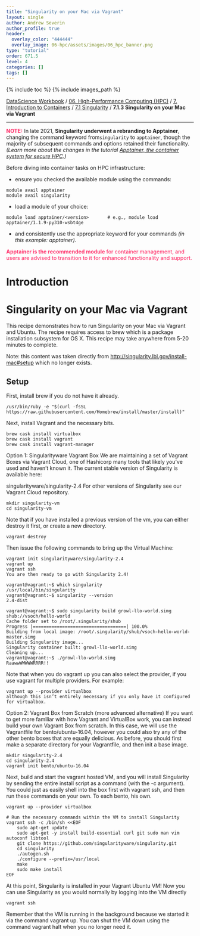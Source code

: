 ```yaml
---
title: "Singularity on your Mac via Vagrant"
layout: single
author: Andrew Severin
author_profile: true
header:
  overlay_color: "444444"
  overlay_image: 06-hpc/assets/images/06_hpc_banner.png
type: "tutorial"
order: 671.5
level: 4
categories: []
tags: []
---
```


{% include toc %}
{% include images_path %}

[DataScience Workbook](https://datascience.101workbook.org/) / [06. High-Performance Computing (HPC)](../../00-IntroToHPC-LandingPage.md) / [7. Introduction to Containers](../00-introduction-to-containers.md) / [7.1 Singularity](01-singularity-basics.md) / **7.1.3 Singularity on your Mac via Vagrant**

---

<span style="color: #ff3870;font-weight: 800;">NOTE:</span>
In late 2021, **Singularity underwent a rebranding to Apptainer**, changing the command keyword from`singularity` to `apptainer`, though the majority of subsequent commands and options retained their functionality. *(Learn more about the changes in the tutorial [Apptainer, the container system for secure HPC](00-apptainer-introduction).)*

Before diving into container tasks on HPC infrastructure:
* ensure you checked the available module using the commands:
```
module avail apptainer
module avail singularity
```
* load a module of your choice:
```
module load apptainer/<version>       # e.g., module load apptainer/1.1.9-py310-wsbt4ge
```
* and consistently use the appropriate keyword for your commands *(in this example: apptainer)*.

<span style="color: #ff3870;font-weight: 500;"><b>Apptainer is the recommended module</b> for container management, and users are advised to transition to it for enhanced functionality and support.</span>

# Introduction

# Singularity on your Mac via Vagrant

This recipe demonstrates how to run Singularity on your Mac via Vagrant and Ubuntu. The recipe requires access to brew which is a package installation subsystem for OS X. This recipe may take anywhere from 5-20 minutes to complete.

Note: this content was taken directly from http://singularity.lbl.gov/install-mac#setup which no longer exists.
## Setup
First, install brew if you do not have it already.

```
/usr/bin/ruby -e "$(curl -fsSL https://raw.githubusercontent.com/Homebrew/install/master/install)"
```

Next, install Vagrant and the necessary bits.

```
brew cask install virtualbox
brew cask install vagrant
brew cask install vagrant-manager
```

Option 1: Singularityware Vagrant Box
We are maintaining a set of Vagrant Boxes via Vagrant Cloud, one of Hashicorp many tools that likely you’ve used and haven’t known it. The current stable version of Singularity is available here:

singularityware/singularity-2.4
For other versions of Singularity see our Vagrant Cloud repository.
```
mkdir singularity-vm
cd singularity-vm
```
Note that if you have installed a previous version of the vm, you can either destroy it first, or create a new directory.
```
vagrant destroy
```
Then issue the following commands to bring up the Virtual Machine:
```
vagrant init singularityware/singularity-2.4
vagrant up
vagrant ssh
You are then ready to go with Singularity 2.4!

vagrant@vagrant:~$ which singularity
/usr/local/bin/singularity
vagrant@vagrant:~$ singularity --version
2.4-dist

vagrant@vagrant:~$ sudo singularity build growl-llo-world.simg shub://vsoch/hello-world
Cache folder set to /root/.singularity/shub
Progress |===================================| 100.0%
Building from local image: /root/.singularity/shub/vsoch-hello-world-master.simg
Building Singularity image...
Singularity container built: growl-llo-world.simg
Cleaning up...
vagrant@vagrant:~$ ./growl-llo-world.simg
RaawwWWWWWRRRR!!
```
Note that when you do vagrant up you can also select the provider, if you use vagrant for multiple providers. For example:
```
vagrant up --provider virtualbox
although this isn’t entirely necessary if you only have it configured for virtualbox.
```
Option 2: Vagrant Box from Scratch (more advanced alternative)
If you want to get more familiar with how Vagrant and VirtualBox work, you can instead build your own Vagrant Box from scratch. In this case, we will use the Vagrantfile for bento/ubuntu-16.04, however you could also try any of the other bento boxes that are equally delicious. As before, you should first make a separate directory for your Vagrantfile, and then init a base image.
```
mkdir singularity-2.4
cd singularity-2.4
vagrant init bento/ubuntu-16.04
```

Next, build and start the vagrant hosted VM, and you will install Singularity by sending the entire install script as a command (with the -c argument). You could just as easily shell into the box first with vagrant ssh, and then run these commands on your own. To each bento, his own.
```
vagrant up --provider virtualbox

# Run the necessary commands within the VM to install Singularity
vagrant ssh -c /bin/sh <<EOF
    sudo apt-get update
    sudo apt-get -y install build-essential curl git sudo man vim autoconf libtool
    git clone https://github.com/singularityware/singularity.git
    cd singularity
    ./autogen.sh
    ./configure --prefix=/usr/local
    make
    sudo make install
EOF
```

At this point, Singularity is installed in your Vagrant Ubuntu VM! Now you can use Singularity as you would normally by logging into the VM directly

```
vagrant ssh
```

Remember that the VM is running in the background because we started it via the command vagrant up. You can shut the VM down using the command vagrant halt when you no longer need it.
